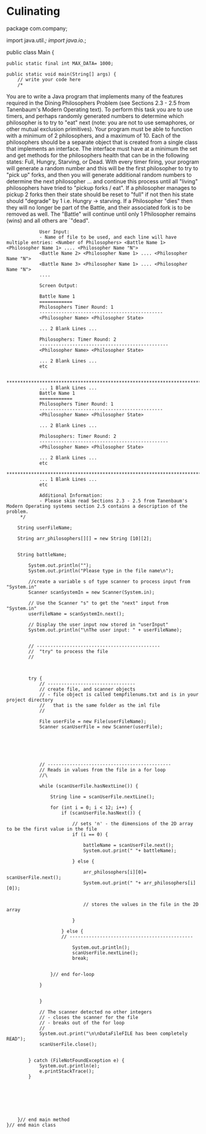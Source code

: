 # Culinating

package com.company;

import java.util.*;
import java.io.*;


public class Main {

    public static final int MAX_DATA= 1000;

    public static void main(String[] args) {
        // write your code here
        /*
   You are to write a Java program that implements many
  of the features required in the Dining Philosophers Problem (see Sections 2.3 - 2.5 from Tanenbaum's Modern
  Operating text). To perform this task you are to use timers, and perhaps randomly generated numbers to determine
  which philosopher is to try to "eat" next (note: you are not to use semaphores, or other mutual
  exclusion primitives). Your program must be able to function with a minimum of 2 philosophers, and a maximum
  of 10. Each of the philosophers should be a separate object that is created from a single class that implements
   an interface. The interface must have at a minimum the set and get methods for the philosophers health that
   can be in the following states: Full, Hungry, Starving, or Dead. With every timer firing, your program will
   generate a random number and this will be the first philosopher to try to "pick up" forks, and then you will
    generate additional random numbers to determine the next philosopher ... and continue this process until all
    "living" philosophers have tried to "pickup forks / eat". If a philosopher manages to pickup 2 forks then their
    state should be reset to "full" if not then his state should "degrade" by 1 i.e. Hungry -> starving.
     If a Philosopher "dies" then they will no longer be part of the Battle, and their associated fork is
     to be removed as well. The "Battle" will continue until only 1 Philosopher remains (wins) and all others are
        `"dead".

                User Input:
                - Name of file to be used, and each line will have multiple entries: <Number of Philosophers> <Battle Name 1> <Philosopher Name 1> .... <Philosopher Name "N">
                <Battle Name 2> <Philosopher Name 1> .... <Philosopher Name "N">
                <Battle Name 3> <Philosopher Name 1> .... <Philosopher Name "N">
                ....

                Screen Output:

                Battle Name 1
                ============
                Philosophers Timer Round: 1
                ---------------------------------------------
                <Philosopher Name> <Philosopher State>

                ... 2 Blank Lines ...

                Philosophers: Timer Round: 2
                -----------------------------------------------
                <Philosopher Name> <Philosopher State>

                ... 2 Blank Lines ...
                etc

                ***************************************************************************************
                ... 1 Blank Lines ...
                Battle Name 1
                ============
                Philosophers Timer Round: 1
                ---------------------------------------------
                <Philosopher Name> <Philosopher State>

                ... 2 Blank Lines ...

                Philosophers: Timer Round: 2
                -----------------------------------------------
                <Philosopher Name> <Philosopher State>

                ... 2 Blank Lines ...
                etc
                ***************************************************************************************
                ... 1 Blank Lines ...
                etc

                Additional Information:
                - Please skim read Sections 2.3 - 2.5 from Tanenbaum's Modern Operating systems section 2.5 contains a description of the problem.
         */

        String userFileName;

        String arr_philosophers[][] = new String [10][2];


        String battleName;

            System.out.println("");
            System.out.println("Please type in the file name\n");

            //create a variable s of type scanner to process input from "System.in"
            Scanner scanSystemIn = new Scanner(System.in);

            // Use the Scanner "s" to get the "next" input from "System.in"
            userFileName = scanSystemIn.next();

            // Display the user input now stored in "userInput"
            System.out.println("\nThe user input: " + userFileName);


            // ---------------------------------------------
            //  "try" to process the file
            //



            try {
                // --------------------------------
                // create file, and scanner objects
                // - file object is called tempfilenums.txt and is in your project directory
                //   that is the same folder as the iml file
                //

                File userFile = new File(userFileName);
                Scanner scanUserFile = new Scanner(userFile);






                // ---------------------------------------------
                // Reads in values from the file in a for loop
                //\

                while (scanUserFile.hasNextLine()) {

                    String line = scanUserFile.nextLine();

                    for (int i = 0; i < 12; i++) {
                        if (scanUserFile.hasNext()) {

                            // sets 'n' - the dimensions of the 2D array to be the first value in the file
                            if (i == 0) {

                                battleName = scanUserFile.next();
                                System.out.print(" "+ battleName);

                            } else {

                                arr_philosophers[i][0]= scanUserFile.next();
                                System.out.print(" "+ arr_philosophers[i][0]);


                                // stores the values in the file in the 2D array

                            }

                        } else {
                        // ---------------------------------------------

                            System.out.println();
                            scanUserFile.nextLine();
                            break;


                    }// end for-loop

                }


                }

                // The scanner detected no other integers
                // - closes the scanner for the file
                // - breaks out of the for loop
                //
                System.out.print("\n\nDataFileFILE has been completely READ");
                scanUserFile.close();


            } catch (FileNotFoundException e) {
                System.out.println(e);
                e.printStackTrace();
            }







        }// end main method
    }// end main class

